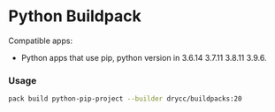 # Python Buildpack

Compatible apps:
- Python apps that use pip, python version in 3.6.14 3.7.11 3.8.11 3.9.6.

### Usage

```bash
pack build python-pip-project --builder drycc/buildpacks:20
```